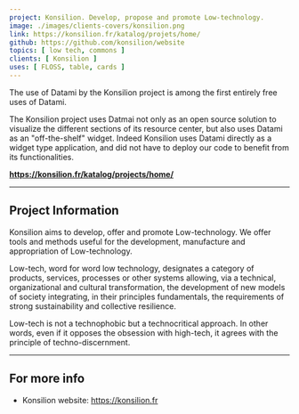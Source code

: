 ```yaml
---
project: Konsilion. Develop, propose and promote Low-technology.
image: ./images/clients-covers/konsilion.png
link: https://konsilion.fr/katalog/projets/home/
github: https://github.com/konsilion/website
topics: [ low tech, commons ]
clients: [ Konsilion ]
uses: [ FLOSS, table, cards ]
---
```


The use of Datami by the Konsilion project is among the first entirely free uses of Datami.

The Konsilion project uses Datmai not only as an open source solution to visualize the different sections of its resource center, but also uses Datami as an "off-the-shelf" widget. Indeed Konsilion uses Datami directly as a widget type application, and did not have to deploy our code to benefit from its functionalities.

**https://konsilion.fr/katalog/projects/home/**

---

## Project Information

Konsilion aims to develop, offer and promote Low-technology. We offer tools and methods useful for the development, manufacture and appropriation of Low-technology.

Low-tech, word for word low technology, designates a category of products, services, processes or other systems allowing, via a technical, organizational and cultural transformation, the development of new models of society integrating, in their principles fundamentals, the requirements of strong sustainability and collective resilience.

Low-tech is not a technophobic but a technocritical approach. In other words, even if it opposes the obsession with high-tech, it agrees with the principle of techno-discernment.

---

## For more info

- Konsilion website: https://konsilion.fr